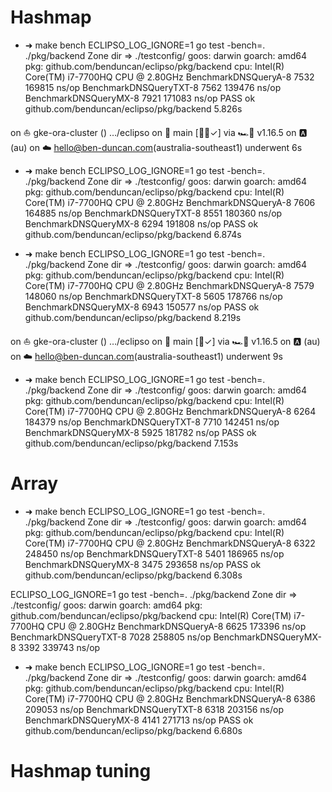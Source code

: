 # Hashmap

+  ➜ make bench
ECLIPSO_LOG_IGNORE=1 go test -bench=. ./pkg/backend
Zone dir => ./testconfig/
goos: darwin
goarch: amd64
pkg: github.com/benduncan/eclipso/pkg/backend
cpu: Intel(R) Core(TM) i7-7700HQ CPU @ 2.80GHz
BenchmarkDNSQueryA-8     	    7532	    169815 ns/op
BenchmarkDNSQueryTXT-8   	    7562	    139476 ns/op
BenchmarkDNSQueryMX-8    	    7921	    171083 ns/op
PASS
ok  	github.com/benduncan/eclipso/pkg/backend	5.826s

on ⛵ gke-ora-cluster () …/eclipso on 🌱 main [📝🤷‍✓] via 🏎💨 v1.16.5 on 🅰 (au) on ☁️  hello@ben-duncan.com(australia-southeast1) underwent 6s
+  ➜ make bench
ECLIPSO_LOG_IGNORE=1 go test -bench=. ./pkg/backend
Zone dir => ./testconfig/
goos: darwin
goarch: amd64
pkg: github.com/benduncan/eclipso/pkg/backend
cpu: Intel(R) Core(TM) i7-7700HQ CPU @ 2.80GHz
BenchmarkDNSQueryA-8     	    7606	    164885 ns/op
BenchmarkDNSQueryTXT-8   	    8551	    180360 ns/op
BenchmarkDNSQueryMX-8    	    6294	    191808 ns/op
PASS
ok  	github.com/benduncan/eclipso/pkg/backend	6.874s

+  ➜ make bench
ECLIPSO_LOG_IGNORE=1 go test -bench=. ./pkg/backend
Zone dir => ./testconfig/
goos: darwin
goarch: amd64
pkg: github.com/benduncan/eclipso/pkg/backend
cpu: Intel(R) Core(TM) i7-7700HQ CPU @ 2.80GHz
BenchmarkDNSQueryA-8     	    7579	    148060 ns/op
BenchmarkDNSQueryTXT-8   	    5605	    178766 ns/op
BenchmarkDNSQueryMX-8    	    6943	    150577 ns/op
PASS
ok  	github.com/benduncan/eclipso/pkg/backend	8.219s

on ⛵ gke-ora-cluster () …/eclipso on 🌱 main [🤷‍✓] via 🏎💨 v1.16.5 on 🅰 (au) on ☁️  hello@ben-duncan.com(australia-southeast1) underwent 9s
+  ➜ make bench
ECLIPSO_LOG_IGNORE=1 go test -bench=. ./pkg/backend
Zone dir => ./testconfig/
goos: darwin
goarch: amd64
pkg: github.com/benduncan/eclipso/pkg/backend
cpu: Intel(R) Core(TM) i7-7700HQ CPU @ 2.80GHz
BenchmarkDNSQueryA-8     	    6264	    184379 ns/op
BenchmarkDNSQueryTXT-8   	    7710	    142451 ns/op
BenchmarkDNSQueryMX-8    	    5925	    181782 ns/op
PASS
ok  	github.com/benduncan/eclipso/pkg/backend	7.153s

# Array
+  ➜ make bench
ECLIPSO_LOG_IGNORE=1 go test -bench=. ./pkg/backend
Zone dir => ./testconfig/
goos: darwin
goarch: amd64
pkg: github.com/benduncan/eclipso/pkg/backend
cpu: Intel(R) Core(TM) i7-7700HQ CPU @ 2.80GHz
BenchmarkDNSQueryA-8     	    6322	    248450 ns/op
BenchmarkDNSQueryTXT-8   	    5401	    186965 ns/op
BenchmarkDNSQueryMX-8    	    3475	    293658 ns/op
PASS
ok  	github.com/benduncan/eclipso/pkg/backend	6.308s

ECLIPSO_LOG_IGNORE=1 go test -bench=. ./pkg/backend
Zone dir => ./testconfig/
goos: darwin
goarch: amd64
pkg: github.com/benduncan/eclipso/pkg/backend
cpu: Intel(R) Core(TM) i7-7700HQ CPU @ 2.80GHz
BenchmarkDNSQueryA-8     	    6625	    173396 ns/op
BenchmarkDNSQueryTXT-8   	    7028	    258805 ns/op
BenchmarkDNSQueryMX-8    	    3392	    339743 ns/op

+  ➜ make bench
ECLIPSO_LOG_IGNORE=1 go test -bench=. ./pkg/backend
Zone dir => ./testconfig/
goos: darwin
goarch: amd64
pkg: github.com/benduncan/eclipso/pkg/backend
cpu: Intel(R) Core(TM) i7-7700HQ CPU @ 2.80GHz
BenchmarkDNSQueryA-8     	    6386	    209053 ns/op
BenchmarkDNSQueryTXT-8   	    6318	    203156 ns/op
BenchmarkDNSQueryMX-8    	    4141	    271713 ns/op
PASS
ok  	github.com/benduncan/eclipso/pkg/backend	6.680s


# Hashmap tuning
